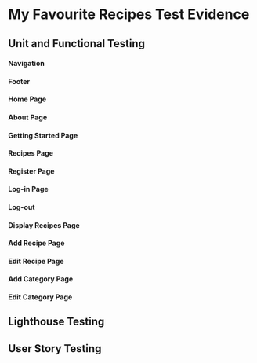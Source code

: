 # My Favourite Recipes Test Evidence
## Unit and Functional Testing

####    Navigation
####    Footer
####    Home Page
####    About Page
####    Getting Started Page
####    Recipes Page
####    Register Page
####    Log-in Page
####    Log-out
####    Display Recipes Page
####    Add Recipe Page
####    Edit Recipe Page
####    Add Category Page
####    Edit Category Page


## Lighthouse Testing

## User Story Testing

